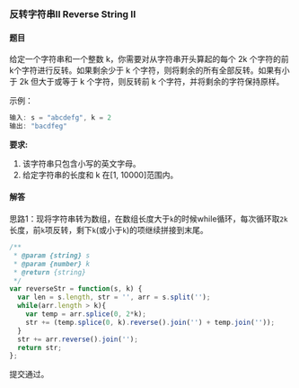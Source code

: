 ### 反转字符串II Reverse String II

#### 题目

给定一个字符串和一个整数 k，你需要对从字符串开头算起的每个 2k 个字符的前k个字符进行反转。如果剩余少于 k 个字符，则将剩余的所有全部反转。如果有小于 2k 但大于或等于 k 个字符，则反转前 k 个字符，并将剩余的字符保持原样。

示例：

```javascript
输入: s = "abcdefg", k = 2
输出: "bacdfeg"
```

**要求:**

1. 该字符串只包含小写的英文字母。
2. 给定字符串的长度和 k 在[1, 10000]范围内。

#### 解答

思路1：现将字符串转为数组，在数组长度大于`k`的时候while循环，每次循环取`2k`长度，前`k`项反转，剩下`k`(或小于`k`)的项继续拼接到末尾。

```javascript
/**
 * @param {string} s
 * @param {number} k
 * @return {string}
 */
var reverseStr = function(s, k) {
  var len = s.length, str = '', arr = s.split('');
  while(arr.length > k){
    var temp = arr.splice(0, 2*k);
    str += (temp.splice(0, k).reverse().join('') + temp.join(''));
  }
  str += arr.reverse().join('');
  return str;
};
```

提交通过。